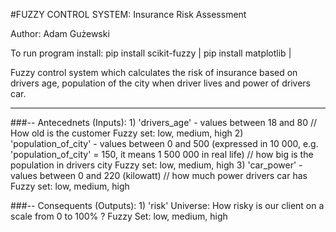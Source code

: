 #FUZZY CONTROL SYSTEM: Insurance Risk Assessment

Author: Adam Gużewski

To run program install:
pip install scikit-fuzzy |
pip install matplotlib |

Fuzzy control system which calculates the risk of insurance based on drivers age, population of the city
when driver lives and power of drivers car.

**********************************************

###-- Antecednets (Inputs):
    1) 'drivers_age' - values between 18 and 80 // How old is the customer
        Fuzzy set: low, medium, high
    2)  'population_of_city' - values between 0 and 500 (expressed in 10 000, e.g. 'population_of_city' = 150, it means
        1 500 000 in real life) // how big is the population in drivers city
        Fuzzy set: low, medium, high
    3)  'car_power' - values between 0 and 220 (kilowatt) // how much power drivers car has
        Fuzzy set: low, medium, high

###-- Consequents (Outputs):
    1) 'risk'
    Universe: How risky is our client on a scale from 0 to 100% ?
    Fuzzy Set: low, medium, high